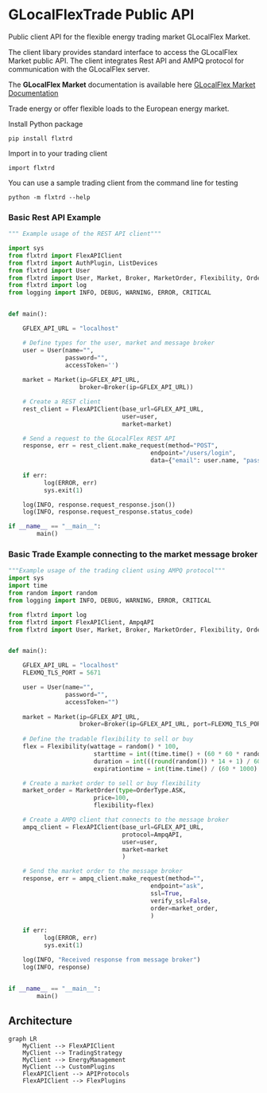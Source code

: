 
# GLocalFlexTrade Public API

<!-- [![Release](https://img.shields.io/github/v/release/glocalflex/flxtrd)](https://img.shields.io/github/v/release/glocalflex/flxtrd)
[![Build status](https://img.shields.io/github/actions/workflow/status/glocalflex/flxtrd/main.yml?branch=main)](https://github.com/glocalflex/flxtrd/actions/workflows/main.yml?query=branch%3Amain)
[![Commit activity](https://img.shields.io/github/commit-activity/m/glocalflex/flxtrd)](https://img.shields.io/github/commit-activity/m/glocalflex/flxtrd) -->

<!-- [![License](https://img.shields.io/github/license/glocalflex/flxtrd)](https://img.shields.io/github/license/glocalflex/flxtrd) -->

Public client API for the flexible energy trading market GLocalFlex Market.

The client libary provides standard interface to access the GLocalFlex Market public API. 
The client integrates Rest API and AMPQ protocol for communication with the GLocalFlex server. 


The **GLocalFlex Market** documentation is available here [GLocalFlex Market Documentation](https://www.glocalflexmarket.com/docs)

Trade energy or offer flexible loads to the European energy market.

Install Python package

    pip install flxtrd

Import in to your trading client

    import flxtrd

You can use a sample trading client from the command line for testing 

    python -m flxtrd --help


### Basic Rest API Example

```py
""" Example usage of the REST API client"""

import sys
from flxtrd import FlexAPIClient
from flxtrd import AuthPlugin, ListDevices
from flxtrd import User
from flxtrd import User, Market, Broker, MarketOrder, Flexibility, OrderType
from flxtrd import log
from logging import INFO, DEBUG, WARNING, ERROR, CRITICAL


def main():

    GFLEX_API_URL = "localhost"

    # Define types for the user, market and message broker
    user = User(name="",
                password="",
                accessToken='')
    
    market = Market(ip=GFLEX_API_URL,
                    broker=Broker(ip=GFLEX_API_URL))

    # Create a REST client
    rest_client = FlexAPIClient(base_url=GFLEX_API_URL,
                                user=user,
                                market=market)    

    # Send a request to the GLocalFlex REST API
    response, err = rest_client.make_request(method="POST",
                                        endpoint="/users/login", 
                                        data={"email": user.name, "password": user.password})
    
    if err:
          log(ERROR, err)
          sys.exit(1)

    log(INFO, response.request_response.json())
    log(INFO, response.request_response.status_code)

if __name__ == "__main__":
        main()
```

### Basic Trade Example connecting to the market message broker

```py
"""Example usage of the trading client using AMPQ protocol"""
import sys
import time
from random import random
from logging import INFO, DEBUG, WARNING, ERROR, CRITICAL

from flxtrd import log
from flxtrd import FlexAPIClient, AmpqAPI
from flxtrd import User, Market, Broker, MarketOrder, Flexibility, OrderType


def main():

    GFLEX_API_URL = "localhost"
    FLEXMQ_TLS_PORT = 5671

    user = User(name="",
                password="",
                accessToken="")
    
    market = Market(ip=GFLEX_API_URL,
                    broker=Broker(ip=GFLEX_API_URL, port=FLEXMQ_TLS_PORT))
    
    # Define the tradable flexibility to sell or buy
    flex = Flexibility(wattage = random() * 100,
                        starttime = int((time.time() + (60 * 60 * random() * 10)) / 60) * 60 * 1000,
                        duration = int(((round(random()) * 14 + 1) / 60.0) * 60 * 60 * 1000),
                        expirationtime = int(time.time() / (60 * 1000) + random() * 20) * 60 * 1000)

    # Create a market order to sell or buy flexibility
    market_order = MarketOrder(type=OrderType.ASK,
                        price=100,
                        flexibility=flex)

    # Create a AMPQ client that connects to the message broker
    ampq_client = FlexAPIClient(base_url=GFLEX_API_URL,
                                protocol=AmpqAPI,
                                user=user,
                                market=market
                                )

    # Send the market order to the message broker
    response, err = ampq_client.make_request(method="",
                                        endpoint="ask",
                                        ssl=True,
                                        verify_ssl=False,
                                        order=market_order,
                                        )
    
    if err:
          log(ERROR, err)
          sys.exit(1)

    log(INFO, "Received response from message broker")
    log(INFO, response)


if __name__ == "__main__":
        main()

```


## Architecture



``` mermaid
graph LR
    MyClient --> FlexAPIClient 
    MyClient --> TradingStrategy 
    MyClient --> EnergyManagement
    MyClient --> CustomPlugins
    FlexAPIClient --> APIProtocols
    FlexAPIClient --> FlexPlugins
```
